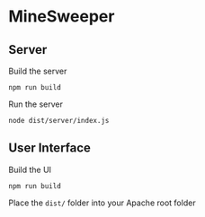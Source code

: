 # MineSweeper

## Server
Build the server
```
npm run build
```

Run the server
```
node dist/server/index.js
```

## User Interface
Build the UI
```
npm run build
```

Place the `dist/` folder into your Apache root folder